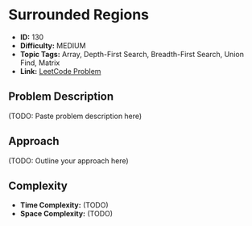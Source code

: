 # Surrounded Regions

- **ID:** 130
- **Difficulty:** MEDIUM
- **Topic Tags:** Array, Depth-First Search, Breadth-First Search, Union Find, Matrix
- **Link:** [LeetCode Problem](https://leetcode.com/problems/surrounded-regions/description/)

## Problem Description

(TODO: Paste problem description here)

## Approach

(TODO: Outline your approach here)

## Complexity

- **Time Complexity:** (TODO)
- **Space Complexity:** (TODO)
